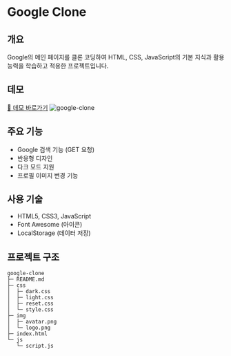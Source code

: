 # Google Clone

## 개요
Google의 메인 페이지를 클론 코딩하여 HTML, CSS, JavaScript의 기본 지식과 활용 능력을 학습하고 적용한 프로젝트입니다.

## 데모
[🔗 데모 바로가기](https://imwisdomh.github.io/google-clone/) 
![google-clone](https://github.com/user-attachments/assets/5c2cbb36-b483-48bd-ba10-6ea9586428ed)

## 주요 기능
- Google 검색 기능 (GET 요청)
- 반응형 디자인
- 다크 모드 지원
- 프로필 이미지 변경 기능

## 사용 기술
- HTML5, CSS3, JavaScript
- Font Awesome (아이콘)
- LocalStorage (데이터 저장)

## 프로젝트 구조
```
google-clone
├─ README.md
├─ css
│  ├─ dark.css
│  ├─ light.css
│  ├─ reset.css
│  └─ style.css
├─ img
│  ├─ avatar.png
│  └─ logo.png
├─ index.html
└─ js
   └─ script.js
```
